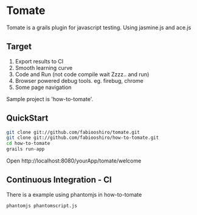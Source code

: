 # Tomate

Tomate is a grails plugin for javascript testing.
Using jasmine.js and ace.js

## Target

1. Export results to CI
2. Smooth learning curve
3. Code and Run (not code compile wait Zzzz.. and run)
4. Browser powered debug tools. eg. firebug, chrome
5. Some page navigation

Sample project is 'how-to-tomate'.

## QuickStart

```sh
git clone git://github.com/fabiooshiro/tomate.git
git clone git://github.com/fabiooshiro/how-to-tomate.git
cd how-to-tomate
grails run-app
```

Open http://localhost:8080/yourApp/tomate/welcome

## Continuous Integration - CI

There is a example using phantomjs in how-to-tomate
```sh
phantomjs phantomscript.js
```
